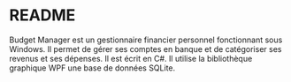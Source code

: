 # README #

Budget Manager est un gestionnaire financier personnel fonctionnant sous Windows. Il permet de gérer ses comptes en banque et de catégoriser ses revenus et ses dépenses. Il est écrit en C#. Il utilise la bibliothèque graphique WPF une base de données SQLite. 